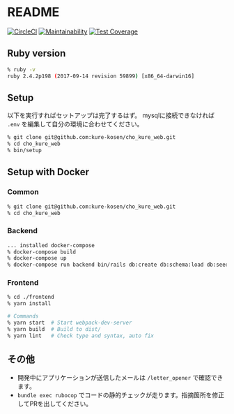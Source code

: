 # README

[![CircleCI](https://circleci.com/gh/kure-kosen/cho_kure_web/tree/feature%2Fdev.svg?style=svg)](https://circleci.com/gh/kure-kosen/cho_kure_web/tree/feature%2Fdev)
[![Maintainability](https://api.codeclimate.com/v1/badges/cef3c1298621fa26dd1c/maintainability)](https://codeclimate.com/github/kure-kosen/cho_kure_web/maintainability)
[![Test Coverage](https://api.codeclimate.com/v1/badges/cef3c1298621fa26dd1c/test_coverage)](https://codeclimate.com/github/kure-kosen/cho_kure_web/test_coverage)

## Ruby version

```bash
% ruby -v
ruby 2.4.2p198 (2017-09-14 revision 59899) [x86_64-darwin16]
```

## Setup

以下を実行すればセットアップは完了するはず。
mysqlに接続できなければ `.env` を編集して自分の環境に合わせてください。

```bash
% git clone git@github.com:kure-kosen/cho_kure_web.git
% cd cho_kure_web
% bin/setup
```

## Setup with Docker

### Common

```bash
% git clone git@github.com:kure-kosen/cho_kure_web.git
% cd cho_kure_web
```

### Backend

```bash
... installed docker-compose
% docker-compose build
% docker-compose up
% docker-compose run backend bin/rails db:create db:schema:load db:seed_fu
```

### Frontend

```bash
% cd ./frontend
% yarn install

# Commands
% yarn start  # Start webpack-dev-server
% yarn build  # Build to dist/
% yarn lint   # Check type and syntax, auto fix
```

## その他

* 開発中にアプリケーションが送信したメールは `/letter_opener` で確認できます。
* `bundle exec rubocop` でコードの静的チェックが走ります。指摘箇所を修正してPRを出してください。
